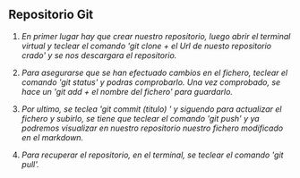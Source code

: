 ## Repositorio Git

1. *En primer lugar hay que crear nuestro repositorio, luego abrir el terminal virtual y teclear el comando 'git clone + el Url de nuesto repositorio crado' y se nos descargara el repositorio.*

2. *Para asegurarse que se han efectuado cambios en el fichero, teclear el comando 'git status' y podras comprobarlo. Una vez comprobado, se hace un 'git add + el nombre del fichero' para guardarlo.*

3. *Por ultimo, se teclea 'git commit (titulo) ' y siguendo para actualizar el fichero y subirlo, se tiene que teclear el comando 'git push' y ya podremos visualizar en nuestro repositorio nuestro fichero modificado en el markdown.*

4. *Para recuperar el repositorio, en el terminal, se teclear el comando 'git pull'.* 
